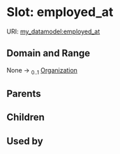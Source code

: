 
# Slot: employed_at




URI: [my_datamodel:employed_at](https://w3id.org/my_org/my_datamodelemployed_at)


## Domain and Range

None &#8594;  <sub>0..1</sub> [Organization](Organization.md)

## Parents


## Children


## Used by

